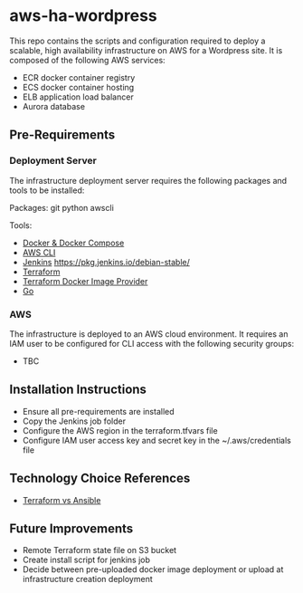 # aws-ha-wordpress #
This repo contains the scripts and configuration required to deploy a scalable, high availability infrastructure on AWS for a Wordpress site. It is composed of the following AWS services:

* ECR docker container registry
* ECS docker container hosting
* ELB application load balancer
* Aurora database

## Pre-Requirements ##

### Deployment Server ###
The infrastructure deployment server requires the following packages and tools to be installed:

Packages:
git
python
awscli

Tools:
* [Docker & Docker Compose](https://docs.docker.com/engine/installation/linux/ubuntu/#install-using-the-repository)
* [AWS CLI](http://docs.aws.amazon.com/cli/latest/userguide/awscli-install-linux.html#awscli-install-linux-pip)
* [Jenkins](https://www.digitalocean.com/community/tutorials/how-to-install-jenkins-on-ubuntu-16-04) https://pkg.jenkins.io/debian-stable/
* [Terraform](https://www.terraform.io/intro/getting-started/install.html)
* [Terraform Docker Image Provider](https://github.com/zongoose/terraform-provider-docker-image)
* [Go](https://github.com/golang/go/wiki/Ubuntu)

### AWS ###
The infrastructure is deployed to an AWS cloud environment. It requires an IAM user to be configured for CLI access with the following security groups:

* TBC

## Installation Instructions ##
* Ensure all pre-requirements are installed
* Copy the Jenkins job folder
* Configure the AWS region in the terraform.tfvars file
* Configure IAM user access key and secret key in the ~/.aws/credentials file

## Technology Choice References ##
* [Terraform vs Ansible](https://blog.gruntwork.io/why-we-use-terraform-and-not-chef-puppet-ansible-saltstack-or-cloudformation-7989dad2865c)

## Future Improvements ##
* Remote Terraform state file on S3 bucket
* Create install script for jenkins job
* Decide between pre-uploaded docker image deployment or upload at infrastructure creation deployment